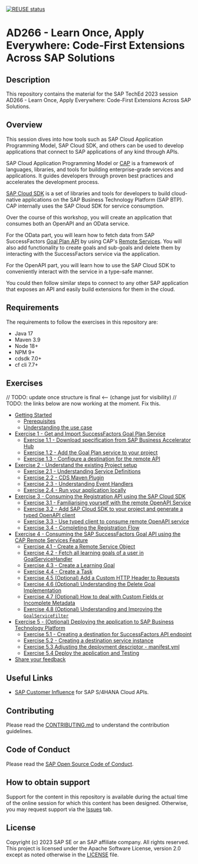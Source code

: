 [![REUSE status](https://api.reuse.software/badge/github.com/SAP-samples/teched2023-AD266)](https://api.reuse.software/info/github.com/SAP-samples/teched2023-AD266)

# AD266 - Learn Once, Apply Everywhere: Code-First Extensions Across SAP Solutions

## Description

This repository contains the material for the SAP TechEd 2023 session AD266 - Learn Once, Apply Everywhere: Code-First Extensions Across SAP Solutions.


## Overview

This session dives into how tools such as SAP Cloud Application Programming Model, SAP Cloud SDK, and others can be used to develop applications that connect to SAP applications of any kind through APIs.

SAP Cloud Application Programming Model or [CAP](https://cap.cloud.sap/docs/) is a framework of languages, libraries, and tools for building enterprise-grade services and applications. 
It guides developers through proven best practices and accelerates the development process. 

[SAP Cloud SDK](https://sap.github.io/cloud-sdk/docs/overview/overview-cloud-sdk) is a set of libraries and tools for developers to build cloud-native applications on the SAP Business Technology Platform (SAP BTP).
CAP internally uses the SAP Cloud SDK for service consumption.

Over the course of this workshop, you will create an application that consumes both an OpenAPI and an OData service. 

For the OData part, you will learn how to fetch data from SAP SuccessFactors [Goal Plan API](https://api.sap.com/api/PerformanceandGoalsPMGM/overview) by using CAP's [Remote Services](https://cap.cloud.sap/docs/java/remote-services#configuring-remote-services).
You will also add functionality to create goals and sub-goals and delete them by interacting with the SuccessFactors service via the application.

For the OpenAPI part, you will learn how to use the SAP Cloud SDK to conveniently interact with the service in a type-safe manner. 

You could then follow similar steps to connect to any other SAP application that exposes an API and easily build extensions for them in the cloud.

## Requirements

The requirements to follow the exercises in this repository are:

- Java 17
- Maven 3.9
- Node 18+
- NPM 9+
- cdsdk 7.0+
- cf cli 7.7+

## Exercises

// TODO: update once structure is final <-- (change just for visibility)
// TODO: the links below are now working at the moment. Fix this.

- [Getting Started](exercises/ex0/)
  - [Prerequisites](exercises/ex0#prerequisites)
  - [Understanding the use case](exercises/ex0#understanding-the-use-case)
- [Exercise 1 - Get and Import SuccessFactors Goal Plan Service](exercises/ex1/)
    - [Exercise 1.1 - Download specification from SAP Business Accelerator Hub](exercises/ex1#11-download-specification-from-sap-business-accelerator-hub)
    - [Exercise 1.2 - Add the Goal Plan service to your project](exercises/ex1#12-add-the-goal-plan-service-to-your-project)
    - [Exercise 1.3 - Configure a destination for the remote API](exercises/ex1#13-configure-a-destination-for-the-remote-api)
- [Exercise 2 - Understand the existing Project setup](exercises/ex2/)
    - [Exercise 2.1 - Understanding Service Definitions](exercises/ex2#21-understanding-service-definitions)
    - [Exercise 2.2 - CDS Maven Plugin](exercises/ex2#22-cds-maven-plugin)
    - [Exercise 2.3 - Understanding Event Handlers](exercises/ex2#23-understanding-event-handlers)
    - [Exercise 2.4 - Run your application locally](exercises/ex2#24---run-your-application-locally)
- [Exercise 3 - Consuming the Registration API using the SAP Cloud SDK](exercises/ex3/)
  - [Exercise 3.1 - Familiarising yourself with the remote OpenAPI Service](exercises/ex3#31---familiarising-yourself-with-the-remote-openapi-service)
  - [Exercise 3.2 - Add SAP Cloud SDK to your project and generate a typed OpenAPI client](exercises/ex3#32---add-sap-cloud-sdk-to-your-project-and-generate-a-typed-openapi-client)
  - [Exercise 3.3 - Use typed client to consume remote OpenAPI service](exercises/ex3#33---use-typed-client-to-consume-remote-openapi-service)
  - [Exercise 3.4 - Completing the Registration Flow](exercises/ex3#34---completing-the-registration-flow)
- [Exercise 4 - Consuming the SAP SuccessFactors Goal API using the CAP Remote Services Feature](exercises/ex4/)
  - [Exercise 4.1 - Create a Remote Service Object](exercises/ex4#41---create-a-remote-service-object)
  - [Exercise 4.2 - Fetch all learning goals of a user in GoalServiceHandler](exercises/ex4#42---fetch-all-learning-goals-of-a-user-in-goalservicehandler)
  - [Exercise 4.3 - Create a Learning Goal](exercises/ex4#43---create-a-learning-goal)
  - [Exercise 4.4 - Create a Task](exercises/ex4#44---create-a-task)
  - [Exercise 4.5 (Optional) Add a Custom HTTP Header to Requests](exercises/ex4#45---add-a-custom-http-header-to-requests)
  - [Exercise 4.6 (Optional) Understanding the Delete Goal Implementation](exercises/ex4#46---understanding-the-delete-goal-implementation)
  - [Exercise 4.7 (Optional) How to deal with Custom Fields or Incomplete Metadata](exercises/ex4#46---how-to-deal-with-custom-fields-or-incomplete-metadata)
  - [Exercise 4.8 (Optional) Understanding and Improving the `GoalServiceFilter`](exercises/ex4#47---understanding-and-improving-the-goalservicefilter)
- [Exercise 5 - (Optional) Deploying the application to SAP Business Technology Platform](exercises/ex5/)
  - [Exercise 5.1 - Creating a destination for SuccessFactors API endpoint](exercises/ex5#51-creating-a-destination-for-successfactors-api-endpoint)
  - [Exercise 5.2 - Creating a destination service instance](exercises/ex5#52-creating-a-destination-service-instance)
  - [Exercise 5.3 Adjusting the deployment descriptor - manifest.yml](exercises/ex5#53-adjusting-the-deployment-descriptor---manifestyml)
  - [Exercise 5.4 Deploy the application and Testing](exercises/ex5#54-deploy-the-application-and-testing)
- [Share your feedback](https://github.com/SAP-samples/teched2023-AD266/issues/new/choose)

## Useful Links
- [SAP Customer Influence](https://influence.sap.com/sap/ino/#/campaign/1175) for SAP S/4HANA Cloud APIs.

## Contributing
Please read the [CONTRIBUTING.md](./CONTRIBUTING.md) to understand the contribution guidelines.

## Code of Conduct
Please read the [SAP Open Source Code of Conduct](https://github.com/SAP-samples/.github/blob/main/CODE_OF_CONDUCT.md).

## How to obtain support

Support for the content in this repository is available during the actual time of the online session for which this content has been designed. Otherwise, you may request support via the [Issues](../../issues) tab.

## License
Copyright (c) 2023 SAP SE or an SAP affiliate company. All rights reserved. This project is licensed under the Apache Software License, version 2.0 except as noted otherwise in the [LICENSE](LICENSES/Apache-2.0.txt) file.
